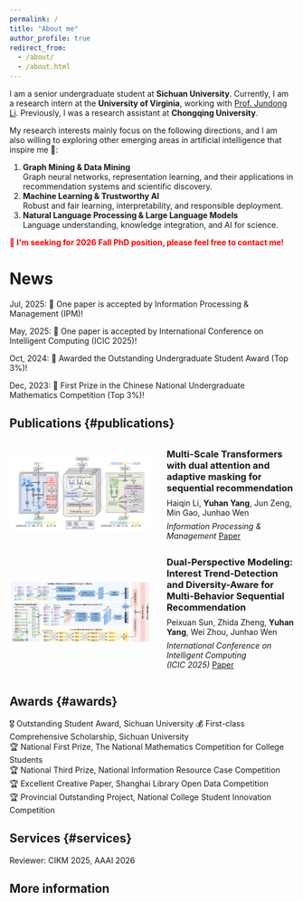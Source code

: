 ```yaml
---
permalink: /
title: "About me"
author_profile: true
redirect_from: 
  - /about/
  - /about.html
---
```


I am a senior undergraduate student at **Sichuan University**. Currently, I am a research intern at the **University of Virginia**, working with [Prof. Jundong Li](https://jundongli.github.io/). Previously, I was a research assistant at **Chongqing University**.

My research interests mainly focus on the following directions, and I am also willing to exploring other emerging areas in artificial intelligence that inspire me 🙌:
1. **Graph Mining & Data Mining**  
Graph neural networks, representation learning, and their applications in recommendation systems and scientific discovery.  
2. **Machine Learning & Trustworthy AI**  
Robust and fair learning, interpretability, and responsible deployment.  
3. **Natural Language Processing & Large Language Models**  
Language understanding, knowledge integration, and AI for science.

<span style="color:red; font-weight:bold;">
🚀 I'm seeking for 2026 Fall PhD position, please feel free to contact me!
</span>

News
======
Jul, 2025: 🎉 One paper is accepted by Information Processing & Management (IPM)!

May, 2025: 🎉 One paper is accepted by International Conference on Intelligent Computing (ICIC 2025)!

Oct, 2024: 🎉 Awarded the Outstanding Undergraduate Student Award (Top 3%)!

Dec, 2023: 🥇 First Prize in the Chinese National Undergraduate Mathematics Competition (Top 3%)!

## Publications {#publications}
<div style="display: flex; align-items: center; gap: 2em; max-width: 900px; margin: 0 auto; padding: 1em 0;">
  <div style="flex-shrink: 0; width: 250px;">
    <img src="images/ipm.png" alt="IPM Paper" style="width: 100%; height: auto; object-fit: cover; border-radius: 5px;">
  </div>
  <div style="flex-grow: 1; text-align: left;">
    <h3 style="margin-top: 0; margin-bottom: 0.5em;"><strong>Multi-Scale Transformers with dual attention and adaptive masking for sequential recommendation</strong></h3>
    <p style="margin: 0;">
      Haiqin Li, <strong>Yuhan Yang</strong>, Jun Zeng, Min Gao, Junhao Wen
    </p>
    <p style="margin: 0.5em 0 0;">
      <em>Information Processing & Management</em> <a href="https://doi.org/10.1016/j.ipm.2025.104318">Paper</a>
    </p>
  </div>
</div>

<div style="display: flex; align-items: center; gap: 2em; max-width: 900px; margin: 0 auto; padding: 1em 0;">
  <div style="flex-shrink: 0; width: 250px;">
    <img src="images/ICIC.png" alt="ICIC Paper" style="width: 100%; height: auto; object-fit: cover; border-radius: 5px;">
  </div>
  <div style="flex-grow: 1; text-align: left;">
    <h3 style="margin-top: 0; margin-bottom: 0.5em;"><strong>Dual-Perspective Modeling: Interest Trend-Detection and 
Diversity-Aware for Multi-Behavior Sequential Recommendation</strong></h3>
    <p style="margin: 0;">
      Peixuan Sun, Zhida Zheng, <strong>Yuhan Yang</strong>, Wei Zhou, Junhao Wen
    </p>
    <p style="margin: 0.5em 0 0;">
      <em>International Conference on Intelligent Computing</em><br>
      <em>(ICIC 2025)</em> <a href="https://doi.org/10.1016/j.ipm.2025.104318">Paper</a>
    </p>
  </div>
</div>



## Awards {#awards}
🎖 Outstanding Student Award, Sichuan University 
💰 First-class Comprehensive Scholarship, Sichuan University  
🏆 National First Prize, The National Mathematics Competition for College Students  
🏆 National Third Prize, National Information Resource Case Competition  
🏆 Excellent Creative Paper, Shanghai Library Open Data Competition  
🏆 Provincial Outstanding Project, National College Student Innovation Competition  


## Services {#services}
Reviewer: CIKM 2025, AAAI 2026


## More information


